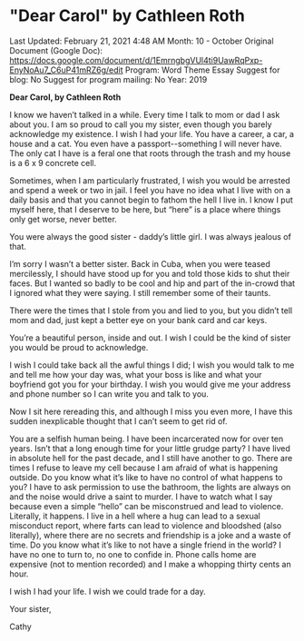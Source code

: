 # "Dear Carol" by Cathleen Roth

Last Updated: February 21, 2021 4:48 AM
Month: 10 - October
Original Document (Google Doc): https://docs.google.com/document/d/1EmrngbgVUl4ti9UawRqPxp-EnyNoAu7_C6uP41mRZ6g/edit
Program: Word Theme Essay
Suggest for blog: No
Suggest for program mailing: No
Year: 2019

**Dear Carol, by Cathleen Roth**

I know we haven’t talked in a while. Every time I talk to mom or dad I ask about you. I am so proud to call you my sister, even though you barely acknowledge my existence. I wish I had your life. You have a career, a car, a house and a cat. You even have a passport--something I will never have. The only cat I have is a feral one that roots through the trash and my house is a 6 x 9 concrete cell.

Sometimes, when I am particularly frustrated, I wish you would be arrested and spend a week or two in jail. I feel you have no idea what I live with on a daily basis and that you cannot begin to fathom the hell I live in. I know I put myself here, that I deserve to be here, but “here” is a place where things only get worse, never better.

You were always the good sister - daddy’s little girl. I was always jealous of that.

I’m sorry I wasn’t a better sister. Back in Cuba, when you were teased mercilessly, I should have stood up for you and told those kids to shut their faces. But I wanted so badly to be cool and hip and part of the in-crowd that I ignored what they were saying. I still remember some of their taunts.

There were the times that I stole from you and lied to you, but you didn’t tell mom and dad, just kept a better eye on your bank card and car keys.

You’re a beautiful person, inside and out. I wish I could be the kind of sister you would be proud to acknowledge.

I wish I could take back all the awful things I did; I wish you would talk to me and tell me how your day was, what your boss is like and what your boyfriend got you for your birthday. I wish you would give me your address and phone number so I can write you and talk to you.

Now I sit here rereading this, and although I miss you even more, I have this sudden inexplicable thought that I can’t seem to get rid of.

You are a selfish human being. I have been incarcerated now for over ten years. Isn’t that a long enough time for your little grudge party? I have lived in absolute hell for the past decade, and I still have another to go. There are times I refuse to leave my cell because I am afraid of what is happening outside. Do you know what it’s like to have no control of what happens to you? I have to ask permission to use the bathroom, the lights are always on and the noise would drive a saint to murder. I have to watch what I say because even a simple “hello” can be misconstrued and lead to violence. Literally, it happens. I live in a hell where a hug can lead to a sexual misconduct report, where farts can lead to violence and bloodshed (also literally), where there are no secrets and friendship is a joke and a waste of time. Do you know what it’s like to not have a single friend in the world? I have no one to turn to, no one to confide in. Phone calls home are expensive (not to mention recorded) and I make a whopping thirty cents an hour.

I wish I had your life. I wish we could trade for a day.

Your sister,

Cathy